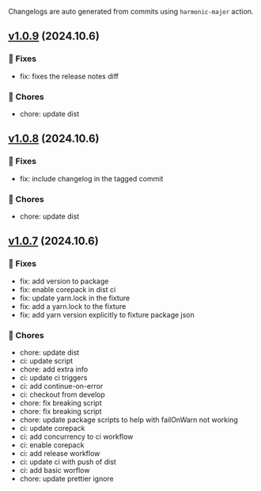 Changelogs are auto generated from commits using `harmonic-major` action.

## [v1.0.9](https://github.com/rafael-lua/harmonic-major/compare/v1.0.8...v1.0.9) (2024.10.6)

### 🐛 Fixes

-   fix: fixes the release notes diff

### 🧹 Chores

-   chore: update dist

## [v1.0.8](https://github.com/rafael-lua/harmonic-major/compare/77e2c1b061a7d7aac763f1064b067593c905f654...HEAD) (2024.10.6)

### 🐛 Fixes

-   fix: include changelog in the tagged commit

### 🧹 Chores

-   chore: update dist

## [v1.0.7](https://github.com/rafael-lua/harmonic-major/compare/1d9a6aa3c59c1ddff34f935c6d410998a0d4cc99...77e2c1b061a7d7aac763f1064b067593c905f654) (2024.10.6)

### 🐛 Fixes

-   fix: add version to package
-   fix: enable corepack in dist ci
-   fix: update yarn.lock in the fixture
-   fix: add a yarn.lock to the fixture
-   fix: add yarn version explicitly to fixture package json

### 🧹 Chores

-   chore: update dist
-   ci: update script
-   chore: add extra info
-   ci: update ci triggers
-   ci: add continue-on-error
-   ci: checkout from develop
-   chore: fix breaking script
-   chore: fix breaking script
-   chore: update package scripts to help with failOnWarn not working
-   ci: update corepack
-   ci: add concurrency to ci workflow
-   ci: enable corepack
-   ci: add release workflow
-   ci: update ci with push of dist
-   ci: add basic worflow
-   chore: update prettier ignore